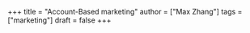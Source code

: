 +++
title = "Account-Based marketing"
author = ["Max Zhang"]
tags = ["marketing"]
draft = false
+++
